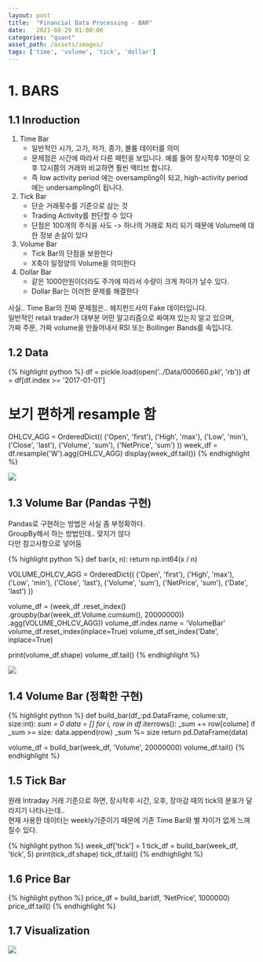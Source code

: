 ```yaml
---
layout: post
title:  "Financial Data Processing - BAR"
date:   2021-08-29 01:00:00
categories: "quant"
asset_path: /assets/images/
tags: ['time', 'volume', 'tick', 'dollar']
---
```



# 1. BARS

## 1.1 Inroduction 

1. Time Bar 
    - 일반적인 시가, 고가, 저가, 종가, 볼륨 데이터를 의미 
    - 문제점은 시간에 따라서 다른 패턴을 보입니다. 예를 들어 장시작후 10분이 오후 12시쯤의 거래와 비교하면 훨씬 액티브 합니다. 
    - 즉 low activity period 에는 oversampling이 되고, high-activity period 에는 undersampling이 됩니다. 
2. Tick Bar
    - 단순 거래횟수를 기준으로 삼는 것
    - Trading Activity를 판단할 수 있다
    - 단점은 100개의 주식을 사도 -> 하나의 거래로 처리 되기 때문에 Volume에 대한 정보 손실이 있다
3. Volume Bar 
    - Tick Bar의 단점을 보완한다
    - X축이 일정양의 Volume을 의미한다
4. Dollar Bar 
    - 같은 1000만원이더라도 주가에 따라서 수량이 크게 차이가 날수 있다. 
    - Dollar Bar는 이러한 문제를 해결한다


사실.. Time Bar의 진짜 문제점은.. 헤지펀드사의 Fake 데이터입니다.<br>
일반적인 retail trader가 대부분 어떤 알고리즘으로 짜여져 있는지 알고 있으며, <br>
가짜 주문, 가짜 volume을 만들어내서 RSI 또는 Bollinger Bands를 속입니다. 


## 1.2 Data  

{% highlight python %}
df = pickle.load(open('../Data/000660.pkl', 'rb'))
df = df[df.index >= '2017-01-01']

# 보기 편하게 resample 함
OHLCV_AGG = OrderedDict((
    ('Open', 'first'),
    ('High', 'max'),
    ('Low', 'min'),
    ('Close', 'last'),
    ('Volume', 'sum'),
    ('NetPrice', 'sum')
))
week_df = df.resample('W').agg(OHLCV_AGG)
display(week_df.tail())
{% endhighlight %}

<img src="{{ page.asset_path }}bar-df.png" class="img-responsive img-rounded img-fluid border rounded">


## 1.3 Volume Bar (Pandas 구현)

Pandas로 구현하는 방법은 사실 좀 부정확하다.<br>
GroupBy해서 하는 방법인데.. 맞지가 않다 <br>
다만 참고사항으로 넣어둠

{% highlight python %}
def bar(x, n):
    return np.int64(x / n)

VOLUME_OHLCV_AGG = OrderedDict((
    ('Open', 'first'),
    ('High', 'max'),
    ('Low', 'min'),
    ('Close', 'last'),
    ('Volume', 'sum'),
    ('NetPrice', 'sum'),
    ('Date', 'last')
))

volume_df = (week_df
             .reset_index()
             .groupby(bar(week_df.Volume.cumsum(), 20000000))
             .agg(VOLUME_OHLCV_AGG))
volume_df.index.name = 'VolumeBar'
volume_df.reset_index(inplace=True)
volume_df.set_index('Date', inplace=True)

print(volume_df.shape)
volume_df.tail()
{% endhighlight %}

<img src="{{ page.asset_path }}bar-pandas-volume.png" class="img-responsive img-rounded img-fluid border rounded">

## 1.4 Volume Bar (정확한 구현)

{% highlight python %}
def build_bar(df_:pd.DataFrame, colume:str, size:int):
    _sum = 0
    data = []
    for i, row in df_.iterrows():
        _sum += row[colume]
        if _sum >= size:
            data.append(row)
            _sum %= size
    return pd.DataFrame(data)

volume_df = build_bar(week_df, 'Volume', 20000000)
volume_df.tail()
{% endhighlight %}


## 1.5 Tick Bar

원래 Intraday 거래 기준으로 하면, 장시작후 시간, 오후, 장마감 때의 tick의 분포가 달라지기 나타나는데.. <br>
현재 사용한 데이터는 weekly기준이기 때문에 기존 Time Bar와 별 차이가 없게 느껴질수 있다. 

{% highlight python %}
week_df['tick'] = 1
tick_df = build_bar(week_df, 'tick', 5)
print(tick_df.shape)
tick_df.tail()
{% endhighlight %}

## 1.6 Price Bar

{% highlight python %}
price_df = build_bar(df, 'NetPrice', 1000000)
price_df.tail()
{% endhighlight %}


## 1.7 Visualization

<img src="{{ page.asset_path }}bar-visualization.png" class="img-responsive img-rounded img-fluid border rounded">